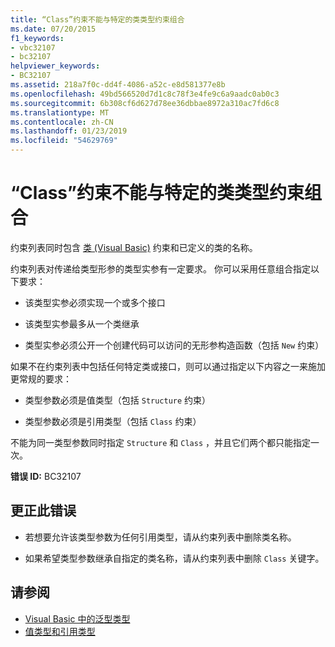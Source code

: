 ```yaml
---
title: “Class”约束不能与特定的类类型约束组合
ms.date: 07/20/2015
f1_keywords:
- vbc32107
- bc32107
helpviewer_keywords:
- BC32107
ms.assetid: 218a7f0c-dd4f-4086-a52c-e8d581377e8b
ms.openlocfilehash: 49bd566520d7d1c8c78f3e4fe9c6a9aadc0ab0c3
ms.sourcegitcommit: 6b308cf6d627d78ee36dbbae8972a310ac7fd6c8
ms.translationtype: MT
ms.contentlocale: zh-CN
ms.lasthandoff: 01/23/2019
ms.locfileid: "54629769"
---
```

# <a name="class-constraint-and-a-specific-class-type-constraint-cannot-be-combined"></a>“Class”约束不能与特定的类类型约束组合
约束列表同时包含 [类 (Visual Basic)](../../visual-basic/language-reference/statements/class-statement.md) 约束和已定义的类的名称。  
  
 约束列表对传递给类型形参的类型实参有一定要求。 你可以采用任意组合指定以下要求：  
  
-   该类型实参必须实现一个或多个接口  
  
-   该类型实参最多从一个类继承  
  
-   类型实参必须公开一个创建代码可以访问的无形参构造函数（包括 `New` 约束）  
  
 如果不在约束列表中包括任何特定类或接口，则可以通过指定以下内容之一来施加更常规的要求：  
  
-   类型参数必须是值类型（包括 `Structure` 约束）  
  
-   类型参数必须是引用类型（包括 `Class` 约束）  
  
 不能为同一类型参数同时指定 `Structure` 和 `Class` ，并且它们两个都只能指定一次。  
  
 **错误 ID:** BC32107  
  
## <a name="to-correct-this-error"></a>更正此错误  
  
-   若想要允许该类型参数为任何引用类型，请从约束列表中删除类名称。  
  
-   如果希望类型参数继承自指定的类名称，请从约束列表中删除 `Class` 关键字。  
  
## <a name="see-also"></a>请参阅

- [Visual Basic 中的泛型类型](../../visual-basic/programming-guide/language-features/data-types/generic-types.md)
- [值类型和引用类型](../../visual-basic/programming-guide/language-features/data-types/value-types-and-reference-types.md)
